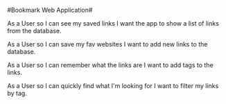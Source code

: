 #Bookmark Web Application#

As a User
so I can see my saved links
I want the app to show a list of links from the database.

As a User
so I can save my fav websites
I want to add new links to the database.

As a User
so I can remember what the links are
I want to add tags to the links.

As a User
so I can quickly find what I'm looking for
I want to filter my links by tag.
